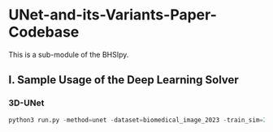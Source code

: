 # UNet-and-its-Variants-Paper-Codebase

This is a sub-module of the BHSIpy.

## I. Sample Usage of the Deep Learning Solver

### 3D-UNet
```python 
python3 run.py -method=unet -dataset=biomedical_image_2023 -train_sim=200 -batch_size=4 -pre_load_dataset=False -num_masks=10 -mask_length=205 -layer_standardization=True -num_components_to_keep=4 -num_features=4 -resized_x_y=256 -PCA_variance_threshold=0.995 -continue_training=True
```

